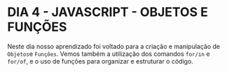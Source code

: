 # DIA 4 - JAVASCRIPT - OBJETOS E FUNÇÕES

Neste dia nosso aprendizado foi voltado para a criação e manipulação de `Objetos`e `Funções`. Vemos também a utilização dos comandos `for/in` e `for/of`, e o uso de funções para organizar e estruturar o código.